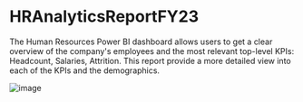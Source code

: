 # HRAnalyticsReportFY23
The Human Resources Power BI dashboard allows users to get a clear overview of the company's employees and the most relevant top-level KPIs: Headcount, Salaries, Attrition. This report provide a more detailed view into each of the KPIs and the demographics.


![image](https://github.com/Maheshkambale072/HRAnalyticsReportFY23/assets/151774483/d044d57a-8f4c-4df9-b2e9-1a4130d58ec6)

